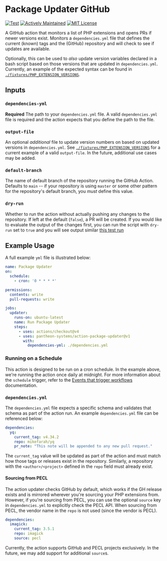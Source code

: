 # Package Updater GitHub 

[![Test](https://github.com/pantheon-systems/action-package-updater/actions/workflows/test.yml/badge.svg)](https://github.com/pantheon-systems/action-package-updater/actions/workflows/test.yml)
[![Actively Maintained](https://img.shields.io/badge/Pantheon-Actively%20Maintained-yellow?logo=pantheon&color=FFDC28)](https://docs.pantheon.io/oss-support-levels#actively-maintained-support)
[![MIT License](https://img.shields.io/github/license/pantheon-systems/action-package-updater)](https://github.com/pantheon-systems/action-package-updater/blob/main/LICENSE)


A GitHub action that monitors a list of PHP extensions and opens PRs if newer versions exist. Monitors a `dependencies.yml` file that defines the current (known) tags and the (GitHub) repository and will check to see if updates are available. 

Optionally, this can be used to _also_ update version variables declared in a bash script based on those versions that are updated in `dependencies.yml`. Currently, an example of the expected syntax can be found in [`./fixtures/PHP_EXTENSION_VERSIONS`](https://github.com/pantheon-systems/action-package-updater/blob/main/fixtures/PHP_EXTENSION_VERSIONS).

## Inputs
### `dependencies-yml`
**Required** The path to your `dependencies.yml` file. A valid `dependencies.yml` file is required and the action expects that you define the path to the file.

### `output-file`
An optional _additional_ file to update version numbers on based on updated versions in `dependencies.yml`. See [`./fixtures/PHP_EXTENSION_VERSIONS`](https://github.com/pantheon-systems/action-package-updater/blob/main/fixtures/PHP_EXTENSION_VERSIONS) for a current example of a valid `output-file`. In the future, additional use cases may be added.

### `default-branch`
The name of default branch of the repository running the GitHub Action. Defaults to `main` -- if your repository is using `master` or some other pattern for the repository's default branch, you _must_ define this value.

### `dry-run`
Whether to run the action without actually pushing any changes to the repository. If left at the default (`false`), a PR will be created. If you would like to evaluate the output of the changes first, you can run the script with `dry-run` set to `true` and you will see output similar [this test run](https://github.com/pantheon-systems/action-package-updater/actions/runs/5534246116/jobs/10098927317#step:3:119)

## Example Usage
A full example `yml` file is illustrated below:

```yaml
name: Package Updater
on:
  schedule:
    - cron: '0 * * * *'

permissions:
  contents: write
  pull-requests: write

jobs:
  updater:
    runs-on: ubuntu-latest
    name: Run Package Updater
    steps:
      - uses: actions/checkout@v4
      - uses: pantheon-systems/action-package-updater@v1
        with:
          dependencies-yml: ./dependencies.yml
```

### Running on a Schedule
This action is designed to be run on a cron schedule. In the example above, we're running the action once daily at midnight. For more information about the `schedule` trigger, refer to the [Events that trigger workflows](https://docs.github.com/en/actions/using-workflows/events-that-trigger-workflows#schedule) documentation.

### `dependencies.yml`
The `dependencies.yml` file expects a specific schema and validates that schema as part of the action run. An example `dependencies.yml` file can be referenced below:

```yaml
dependencies:
  yq:
    current_tag: v4.34.2
    repo: mikefarah/yq
    pr_note: "This note will be appended to any new pull request."

```

The `current_tag` value will be updated as part of the action and must match how those tags or releases exist in the repository. Similarly, a repository with the `<author>/<project>` defined in the `repo` field must already exist.

#### Sourcing from PECL

The action updater checks GitHub by default, which works if the GH release exists and is mirrored wherever you're sourcing your PHP extensions from. However, if you're sourcing from PECL, you can use the optional `source` key in `dependencies.yml` to explicitly check the PECL API. When sourcing from PECL, the vendor name in the `repo` is not used (since the vendor is PECL).

```yaml
dependencies:
  imagick:
    current_tag: 3.5.1
    repo: imagick
    source: pecl
```

Currently, the action supports GitHub and PECL projects exclusively. In the future, we may add support for additional `source`s. 